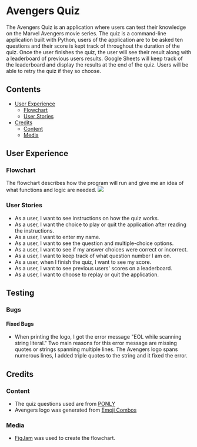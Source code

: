 # Avengers Quiz
The Avengers Quiz is an application where users can test their knowledge 
on the Marvel Avengers movie series. The quiz is a command-line application built with Python, users of the application are to be asked ten questions and their score is kept track of throughout the duration of the quiz. Once the user finishes the quiz, the user will see their result along with a leaderboard of previous users results. Google Sheets will keep track of the leaderboard and display the results at the end of the quiz. Users will be able to retry the quiz if they so choose.

## Contents 

- [User Experience](#user-experience)
  - [Flowchart](#flowchart)
  - [User Stories](#user-stories)
- [Credits](#credits)
  - [Content](#content)
  - [Media](#media)

## User Experience 

### Flowchart
The flowchart describes how the program will run and give me an idea of what functions and logic are needed.
![](./readme-assets/img/flowchart.jpg)

### User Stories 
- As a user, I want to see instructions on how the quiz works. 
- As a user, I want the choice to play or quit the application after reading the instructions. 
- As a user, I want to enter my name. 
- As a user, I want to see the question and multiple-choice options. 
- As a user, I want to see if my answer choices were correct or incorrect. 
- As a user, I want to keep track of what question number I am on. 
- As a user, when I finish the quiz, I want to see my score. 
- As a user, I want to see previous users' scores on a leaderboard. 
- As a user, I want to choose to replay or quit the application. 

## Testing

### Bugs 

#### Fixed Bugs 
- When printing the logo, I got the error message "EOL while scanning string literal." Two main reasons for this error message are missing quotes or strings spanning multiple lines. The Avengers logo spans numerous lines, I added triple quotes to the string and it fixed the error.

## Credits

### Content
- The quiz questions used are from [PONLY](https://ponly.com/marvel-trivia-quiz/)
- Avengers logo was generated from [Emoji Combos](https://emojicombos.com/avengers-symbol)

### Media
- [FigJam](https://www.figma.com/figjam/) was used to create the flowchart.